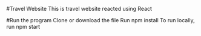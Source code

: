#Travel Website
This is travel website reacted using React

#Run the program
Clone or download the file
Run npm install
To run locally, run npm start